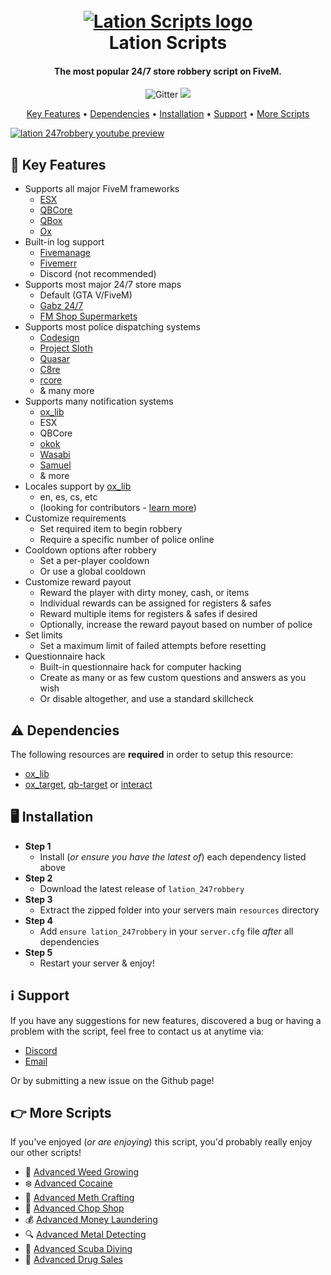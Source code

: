 <h1 align="center">
    <br>
    <a href="https://lationscripts.com?utm_source=github&utm_medium=free-script"><img src="https://img.lationscripts.com/icons/lation-scripts-logo.png" alt="Lation Scripts logo"><a>
    <br>
        Lation Scripts
    <br>
</h1>

<h4 align="center">The most popular 24/7 store robbery script on FiveM.</h4>

<p align="center">
    <img src="https://img.shields.io/github/stars/iamlation/lation_247robbery?logo=github" alt="Gitter">
    <img src="https://img.shields.io/github/downloads/iamlation/lation_247robbery/total?logo=github&style=social">
</p>

<p align="center">
    <a href="#key-features">Key Features</a> •
    <a href="#dependencies">Dependencies</a> •
    <a href="#installation">Installation</a> •
    <a href="#support">Support</a> •
    <a href="#more-scripts">More Scripts</a>
</p>

[![lation 247robbery youtube preview](https://img.lationscripts.com/other/store-robbery-thumbnail-preview.jpg)](https://www.youtube.com/watch?v=L5fWSR1G_mA)

## 🔑 Key Features

* Supports all major FiveM frameworks
  - [ESX](https://github.com/esx-framework)
  - [QBCore](https://github.com/qbcore-framework)
  - [QBox](https://github.com/Qbox-project)
  - [Ox](https://github.com/overextended)
* Built-in log support
  - [Fivemanage](https://fivemanage.com/?utm_source=github&utm_medium=lation)
  - [Fivemerr](https://fivemerr.com/?utm_source=github&utm_medium=lation)
  - Discord (not recommended)
* Supports most major 24/7 store maps
  - Default (GTA V/FiveM)
  - [Gabz 24/7](https://fivem.gabzv.com/package/5024641/?utm_source=github&utm_medium=lation)
  - [FM Shop Supermarkets](https://fmshop.tebex.io/category/2175260/?utm_source=github&utm_medium=lation)
* Supports most police dispatching systems
  - [Codesign](https://codesign.pro/product/4206357/?utm_source=github&utm_medium=lation)
  - [Project Sloth](https://github.com/Project-Sloth/ps-dispatch)
  - [Quasar](https://www.quasar-store.com/en/package/5695149/?utm_source=github&utm_medium=lation)
  - [C8re](https://www.c8re.store/package/4462305/?utm_source=github&utm_medium=lation)
  - [rcore](https://store.rcore.cz/package/5789351/?utm_source=github&utm_medium=lation)
  - & many more
* Supports many notification systems
  - [ox_lib](https://github.com/overextended/ox_lib)
  - ESX
  - QBCore
  - [okok](https://okok.tebex.io/package/4724993/?utm_source=github&utm_medium=lation)
  - [Wasabi](https://wasabiscripts.com/product/6215100/?utm_source=github&utm_medium=lation)
  - [Samuel](https://github.com/Samuels-Development/sd-notify)
  - & more
* Locales support by [ox_lib](https://github.com/overextended/ox_lib)
  - en, es, cs, etc
  - (looking for contributors - [learn more](https://github.com/IamLation/translations))
* Customize requirements
  - Set required item to begin robbery
  - Require a specific number of police online
* Cooldown options after robbery
  - Set a per-player cooldown
  - Or use a global cooldown
* Customize reward payout
  - Reward the player with dirty money, cash, or items
  - Individual rewards can be assigned for registers & safes
  - Reward multiple items for registers & safes if desired
  - Optionally, increase the reward payout based on number of police
* Set limits
  - Set a maximum limit of failed attempts before resetting
* Questionnaire hack
  - Built-in questionnaire hack for computer hacking
  - Create as many or as few custom questions and answers as you wish
  - Or disable altogether, and use a standard skillcheck

## ⚠️ Dependencies
The following resources are **required** in order to setup this resource:
* [ox_lib](https://github.com/overextended/ox_lib/releases)
* [ox_target](https://github.com/overextended/ox_target/releases), [qb-target](https://github.com/qbcore-framework/qb-target) or [interact](https://github.com/darktrovx/interact)

## 🖥️ Installation

* **Step 1**
  - Install (*or ensure you have the latest of*) each dependency listed above
* **Step 2**
  - Download the latest release of ```lation_247robbery```
* **Step 3**
  - Extract the zipped folder into your servers main ```resources``` directory
* **Step 4**
  - Add ```ensure lation_247robbery``` in your ```server.cfg``` file *after* all dependencies
* **Step 5**
  - Restart your server & enjoy!

## ℹ️ Support

If you have any suggestions for new features, discovered a bug or having a problem with the script, feel free to contact us at anytime via:
* [Discord](https://discord.gg/9EbY4nM5uu)
* [Email](mailto:support@lationscripts.com)

Or by submitting a new issue on the Github page!

## 👉 More Scripts
If you've enjoyed (*or are enjoying*) this script, you'd probably really enjoy our other scripts! 

* 🌿 [Advanced Weed Growing](https://lationscripts.com/product/weed-growing?utm_source=github&utm_medium=free-script)
* ❄️ [Advanced Cocaine](https://lationscripts.com/product/coke-processing?utm_source=github&utm_medium=free-script)
* 💉 [Advanced Meth Crafting](https://lationscripts.com/product/meth-crafting?utm_source=github&utm_medium=free-script)
* 🔨 [Advanced Chop Shop](https://lationscripts.com/product/chop-shop?utm_source=github&utm_medium=free-script)
* 💰 [Advanced Money Laundering](https://lationscripts.com/product/money-wash?utm_source=github&utm_medium=free-script)
* 🔍 [Advanced Metal Detecting](https://lationscripts.com/product/metal-detecting?utm_source=github&utm_medium=free-script)
* 🤿 [Advanced Scuba Diving](https://lationscripts.com/product/scuba-diving?utm_source=github&utm_medium=free-script)
* 💊 [Advanced Drug Sales](https://lationscripts.com/product/drug-selling?utm_source=github&utm_medium=free-script)
